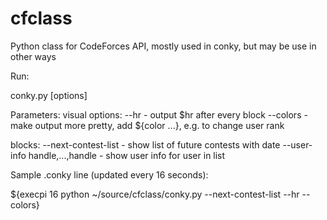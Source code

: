 cfclass
=======

Python class for CodeForces API, mostly used in conky, but may be use in other ways

Run:

  conky.py [options]

Parameters:
  visual options:
  --hr      - output $hr after every block
  --colors  - make output more pretty, add ${color ...}, e.g. to change user rank

  blocks:
  --next-contest-list           - show list of future contests with date
  --user-info handle,...,handle - show user info for user in list
  
  Sample .conky line (updated every 16 seconds):
  
${execpi 16  python ~/source/cfclass/conky.py --next-contest-list --hr --colors}
